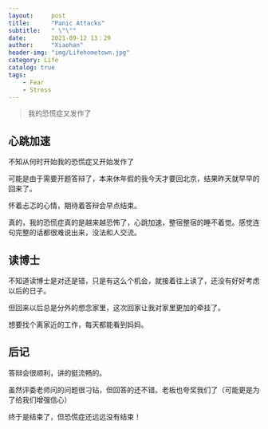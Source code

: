 ```yaml
---
layout:     post
title:      "Panic Attacks"
subtitle:   " \"\""
date:       2021-09-12 13：29
author:     "Xiaohan"
header-img: "img/Lifehometown.jpg"
category: Life
catalog: true
tags:
    - Fear
    - Stress
---
```


> 我的恐慌症又发作了

## 心跳加速

不知从何时开始我的恐慌症又开始发作了

可能是由于需要开题答辩了，本来休年假的我今天才要回北京，结果昨天就早早的回来了。

怀着忐忑的心情，期待着答辩会早点结束。

真的，我的恐慌症真的是越来越恐怖了，心跳加速，整宿整宿的睡不着觉。感觉连句完整的话都很难说出来，没法和人交流。


## 读博士

不知道读博士是对还是错，只是有这么个机会，就接着往上读了，还没有好好考虑以后的日子。

但回来以后总是分外的想念家里，这次回家让我对家里更加的牵挂了。

想要找个离家近的工作，每天都能看到妈妈。


## 后记

答辩会很顺利，讲的挺流畅的。

虽然评委老师问的问题很刁钻，但回答的还不错。老板也夸奖我们了（可能更是为了给我们增强信心）

终于是结束了，但恐慌症还远远没有结束！